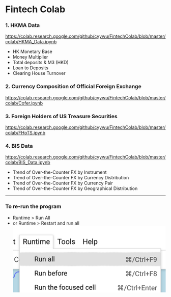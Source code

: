 # Fintech Colab

### 1. HKMA Data
https://colab.research.google.com/github/cyywu/FintechColab/blob/master/colab/HKMA_Data.ipynb
- HK Monetary Base
- Money Multiplier 
- Total deposits & M3 (HKD) 
- Loan to Deposits
- Clearing House Turnover

### 2. Currency Composition of Official Foreign Exchange
https://colab.research.google.com/github/cyywu/FintechColab/blob/master/colab/Cofer.ipynb

### 3. Foreign Holders of US Treasure Securities
https://colab.research.google.com/github/cyywu/FintechColab/blob/master/colab/FHoTS.ipynb

### 4. BIS Data
https://colab.research.google.com/github/cyywu/FintechColab/blob/master/colab/BIS_Data.ipynb
- Trend of Over-the-Counter FX by Instrument
- Trend of Over-the-Counter FX by Currency Distribution
- Trend of Over-the-Counter FX by Currency Pair
- Trend of Over-the-Counter FX by Geographical Distribution 

---
### To re-run the program
- Runtime > Run All
- or Runtime > Restart and run all
![Run all](run_all.png)